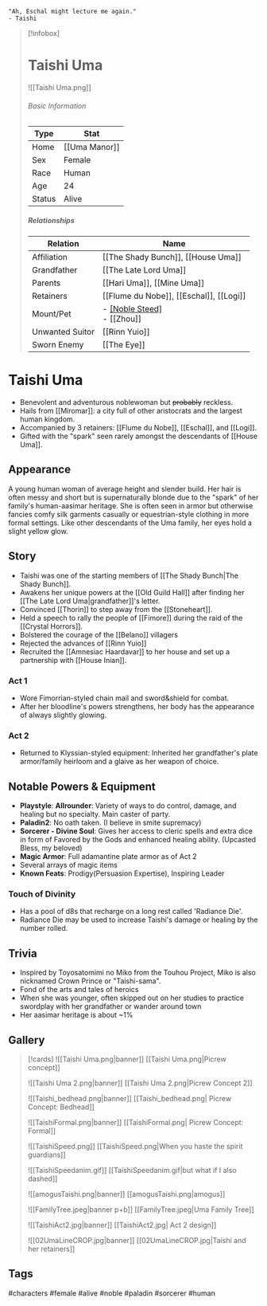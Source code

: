 	"Ah, Eschal might lecture me again."
	- Taishi
> [!infobox]
> # Taishi Uma
> ![[Taishi Uma.png]]
> ###### Basic Information
> | Type | Stat |
> | ---- | ---- |
> | Home | [[Uma Manor]] |
> | Sex | Female |
> | Race | Human |
> | Age | 24 |
> | Status | Alive |
> ##### Relationships
> | Relation|Name | 
> | ---- | ---- |
> | Affiliation |[[The Shady Bunch]], [[House Uma]]|
> |Grandfather | [[The Late Lord Uma]] | 
> | Parents|[[Hari Uma]], [[Mine Uma]]|
> |Retainers|[[Flume du Nobe]], [[Eschal]], [[Logi]] | 
> |Mount/Pet| - [[Noble Steed]](former) <br>- [[Zhou]] |
> | Unwanted Suitor |[[Rinn Yuio]]|
> |Sworn Enemy|[[The Eye]]|

# Taishi Uma
- Benevolent and adventurous noblewoman but ~~probably~~ reckless.
- Hails from [[Miromar]]: a city full of other aristocrats and the largest human kingdom.
- Accompanied by 3 retainers: [[Flume du Nobe]], [[Eschal]], and [[Logi]].
- Gifted with the "spark" seen rarely amongst the descendants of [[House Uma]].

## Appearance
A young human woman of average height and slender build. Her hair is often messy and short but is supernaturally blonde due to the "spark" of her family's human-aasimar heritage. She is often seen in armor but otherwise fancies comfy silk garments casually or equestrian-style clothing in more formal settings. Like other descendants of the Uma family, her eyes hold a slight yellow glow.

## Story
- Taishi was one of the starting members of [[The Shady Bunch|The Shady Bunch]].
- Awakens her unique powers at the [[Old Guild Hall]] after finding her [[The Late Lord Uma|grandfather]]'s letter.
- Convinced [[Thorin]] to step away from the [[Stoneheart]].
- Held a speech to rally the people of [[Fimore]] during the raid of the [[Crystal Horrors]].
- Bolstered the courage of the [[Belano]] villagers
- Rejected the advances of [[Rinn Yuio]]
- Recruited the [[Amnesiac Haardavar]] to her house and set up a partnership with [[House Inian]].

### Act 1
- Wore Fimorrian-styled chain mail and sword&shield for combat.
- After her bloodline's powers strengthens, her body has the appearance of always slightly glowing.
### Act 2
- Returned to Klyssian-styled equipment: Inherited her grandfather's plate armor/family heirloom and a glaive as her weapon of choice.

## Notable Powers & Equipment
- **Playstyle**: **Allrounder**: Variety of ways to do control, damage, and healing but no specialty. Main caster of party.
- **Paladin2**: No oath taken. (I believe in smite supremacy)
- **Sorcerer - Divine Soul**: Gives her access to cleric spells and extra dice in form of Favored by the Gods and enhanced healing ability. (Upcasted Bless, my beloved)
- **Magic Armor**: Full adamantine plate armor as of Act 2
- Several arrays of magic items
- **Known Feats**: Prodigy(Persuasion Expertise), Inspiring Leader

### Touch of Divinity
- Has a pool of d8s that recharge on a long rest called 'Radiance Die'.
- Radiance Die may be used to increase Taishi's damage or healing by the number rolled.

## Trivia
- Inspired by Toyosatomimi no Miko from the Touhou Project, Miko is also nicknamed Crown Prince or  "Taishi-sama".
- Fond of the arts and tales of heroics
- When she was younger, often skipped out on her studies to practice swordplay with her grandfather or wander around town
- Her aasimar heritage is about ~1%

## Gallery
>[!cards]
>![[Taishi Uma.png|banner]]
>[[Taishi Uma.png|Picrew concept]]
>
>![[Taishi Uma 2.png|banner]]
>[[Taishi Uma 2.png|Picrew Concept 2]]
>
>![[Taishi_bedhead.png|banner]]
>[[Taishi_bedhead.png| Picrew Concept: Bedhead]]
>
>![[TaishiFormal.png|banner]]
>[[TaishiFormal.png| Picrew Concept: Formal]]
>
>![[TaishiSpeed.png]]
>[[TaishiSpeed.png|When you haste the spirit guardians]]
>
>![[TaishiSpeedanim.gif]]
>[[TaishiSpeedanim.gif|but what if I also dashed]]
>
>![[amogusTaishi.png|banner]]
>[[amogusTaishi.png|amogus]]
>
>![[FamilyTree.jpeg|banner p+b]]
>[[FamilyTree.jpeg|Uma Family Tree]]
>
>![[TaishiAct2.jpg|banner]]
>[[TaishiAct2.jpg| Act 2  design]]
>
> ![[02UmaLineCROP.jpg|banner]]
> [[02UmaLineCROP.jpg|Taishi and her retainers]]
>

## Tags
#characters #female #alive #noble #paladin #sorcerer #human